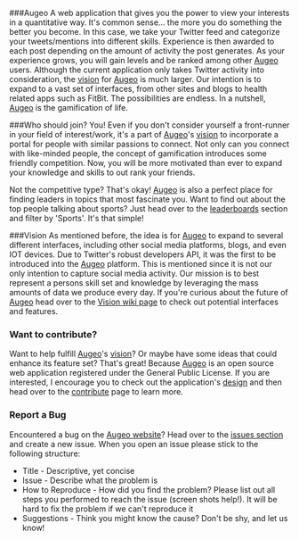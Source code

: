 ###Augeo
A web application that gives you the power to view your interests in a quantitative way. It's common sense... the more you do something the better you become. In this case, we take your Twitter feed and categorize your tweets/mentions into different skills. Experience is then awarded to each post depending on the amount of activity the post generates. As your experience grows, you will gain levels and be ranked among other [Augeo](http://augeo.io) users. Although the current application only takes Twitter activity into consideration, the [vision](http://github.com/bpred754/augeo/wiki/vision) for [Augeo](http://augeo.io) is much larger. Our intention is to expand to a vast set of interfaces, from other sites and blogs to health related apps such as FitBit. The possibilities are endless. In a nutshell, [Augeo](http://augeo.io) is the gamification of life.

###Who should join?
You! Even if you don't consider yourself a front-runner in your field of interest/work, it's a part of [Augeo](http://augeo.io)'s [vision](http://github.com/bpred754/augeo/wiki/vision) to incorporate a portal for people with similar passions to connect. Not only can you connect with like-minded people, the concept of gamification introduces some friendly competition. Now, you will be more motivated than ever to expand your knowledge and skills to out rank your friends.

Not the competitive type? That's okay! [Augeo](http://augeo.io) is also a perfect place for finding leaders in topics that most fascinate you. Want to find out about the top people talking about sports? Just head over to the [leaderboards](http://augeo.io/leaderboards) section and filter by 'Sports'. It's that simple!

###Vision
As mentioned before, the idea is for [Augeo](http://augeo.io) to expand to several different interfaces, including other social media platforms, blogs, and even IOT devices. Due to Twitter's robust developers API, it was the first to be introduced into the [Augeo](http://augeo.io) platform. This is mentioned since it is not our only intention to capture social media activity. Our mission is to best represent a persons skill set and knowledge by leveraging the mass amounts of data we produce every day. If you're curious about the future of [Augeo](http://augeo.io) head over to the [Vision wiki page](http://github.com/bpred754/augeo/wiki/vision) to check out potential interfaces and features.

### Want to contribute?
Want to help fulfill [Augeo](http://augeo.io)'s [vision](http://github.com/bpred754/augeo/wiki/vision)? Or maybe have some ideas that could enhance its feature set? That's great! Because [Augeo](http://augeo.io) is an open source web application registered under the General Public License. If you are interested, I encourage you to check out the application's [design](https://github.com/bpred754/augeo/wiki) and then head over to the [contribute](https://github.com/bpred754/augeo/blob/master/CONTRIBUTING.md) page to learn more.

### Report a Bug
Encountered a bug on the [Augeo website](http://augeo.io)? Head over to the [issues section](https://github.com/bpred754/augeo/issues) and create a new issue. When you open an issue please stick to the following structure:

* Title - Descriptive, yet concise
* Issue - Describe what the problem is
* How to Reproduce - How did you find the problem? Please list out all steps you performed to reach the issue (screen shots help!). It will be hard to fix the problem if we can't reproduce it
* Suggestions - Think you might know the cause? Don't be shy, and let us know!
